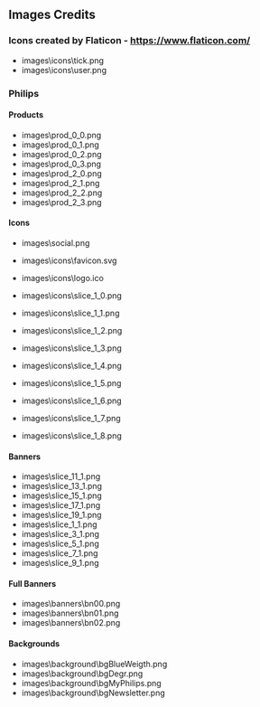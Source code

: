 ## Images Credits

### Icons created by Flaticon - https://www.flaticon.com/

- images\icons\tick.png
- images\icons\user.png 

### Philips 

#### Products

- images\prod_0_0.png
- images\prod_0_1.png
- images\prod_0_2.png
- images\prod_0_3.png
- images\prod_2_0.png
- images\prod_2_1.png
- images\prod_2_2.png
- images\prod_2_3.png

#### Icons
- images\social.png
- images\icons\favicon.svg
- images\icons\logo.ico

- images\icons\slice_1_0.png
- images\icons\slice_1_1.png
- images\icons\slice_1_2.png
- images\icons\slice_1_3.png
- images\icons\slice_1_4.png
- images\icons\slice_1_5.png
- images\icons\slice_1_6.png
- images\icons\slice_1_7.png
- images\icons\slice_1_8.png

#### Banners

- images\slice_11_1.png
- images\slice_13_1.png
- images\slice_15_1.png
- images\slice_17_1.png
- images\slice_19_1.png
- images\slice_1_1.png
- images\slice_3_1.png
- images\slice_5_1.png
- images\slice_7_1.png
- images\slice_9_1.png

#### Full Banners

- images\banners\bn00.png
- images\banners\bn01.png
- images\banners\bn02.png

#### Backgrounds

- images\background\bgBlueWeigth.png
- images\background\bgDegr.png
- images\background\bgMyPhilips.png
- images\background\bgNewsletter.png
